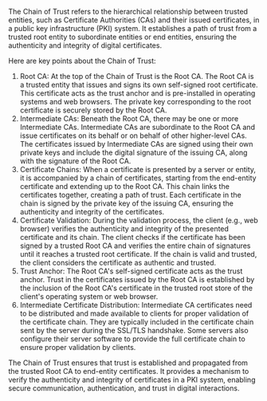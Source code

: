 The Chain of Trust refers to the hierarchical relationship between trusted entities, such as Certificate Authorities (CAs) and their issued certificates, in a public key infrastructure (PKI) system. It establishes a path of trust from a trusted root entity to subordinate entities or end entities, ensuring the authenticity and integrity of digital certificates.

Here are key points about the Chain of Trust:

1.  Root CA: At the top of the Chain of Trust is the Root CA. The Root CA is a trusted entity that issues and signs its own self-signed root certificate. This certificate acts as the trust anchor and is pre-installed in operating systems and web browsers. The private key corresponding to the root certificate is securely stored by the Root CA.
2.  Intermediate CAs: Beneath the Root CA, there may be one or more Intermediate CAs. Intermediate CAs are subordinate to the Root CA and issue certificates on its behalf or on behalf of other higher-level CAs. The certificates issued by Intermediate CAs are signed using their own private keys and include the digital signature of the issuing CA, along with the signature of the Root CA.
3.  Certificate Chains: When a certificate is presented by a server or entity, it is accompanied by a chain of certificates, starting from the end-entity certificate and extending up to the Root CA. This chain links the certificates together, creating a path of trust. Each certificate in the chain is signed by the private key of the issuing CA, ensuring the authenticity and integrity of the certificates.
4.  Certificate Validation: During the validation process, the client (e.g., web browser) verifies the authenticity and integrity of the presented certificate and its chain. The client checks if the certificate has been signed by a trusted Root CA and verifies the entire chain of signatures until it reaches a trusted root certificate. If the chain is valid and trusted, the client considers the certificate as authentic and trusted.
5.  Trust Anchor: The Root CA's self-signed certificate acts as the trust anchor. Trust in the certificates issued by the Root CA is established by the inclusion of the Root CA's certificate in the trusted root store of the client's operating system or web browser.
6.  Intermediate Certificate Distribution: Intermediate CA certificates need to be distributed and made available to clients for proper validation of the certificate chain. They are typically included in the certificate chain sent by the server during the SSL/TLS handshake. Some servers also configure their server software to provide the full certificate chain to ensure proper validation by clients.

The Chain of Trust ensures that trust is established and propagated from the trusted Root CA to end-entity certificates. It provides a mechanism to verify the authenticity and integrity of certificates in a PKI system, enabling secure communication, authentication, and trust in digital interactions.